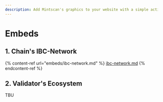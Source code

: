 ```yaml
---
description: Add Mintscan's graphics to your website with a simple action.
---
```


# Embeds

## 1. Chain's IBC-Network

{% content-ref url="embeds/ibc-network.md" %}
[ibc-network.md](embeds/ibc-network.md)
{% endcontent-ref %}

## 2. Validator's Ecosystem

TBU
